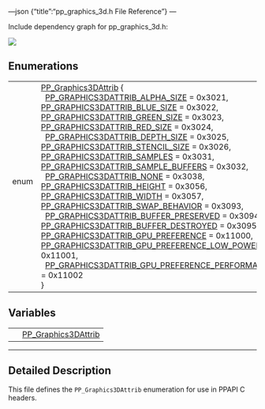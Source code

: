 —json {“title”:“pp\_graphics\_3d.h File Reference”} —

Include dependency graph for pp\_graphics\_3d.h:

![](/docs/native-client/pepper_beta/c/pp__graphics__3d_8h__incl.png)

Enumerations
------------

<table><tbody><tr class="odd"><td style="text-align: right;">enum  </td><td><a href="/docs/native-client/pepper_beta/c/group___enums#ga7df48e1c55f6401beea2a1b9c07967e8" class="el">PP_Graphics3DAttrib</a> {<br />
  <a href="/docs/native-client/pepper_beta/c/group___enums#gga7df48e1c55f6401beea2a1b9c07967e8aac0fc60be37c86f193fb535bedb09458" class="el">PP_GRAPHICS3DATTRIB_ALPHA_SIZE</a> = 0x3021, <a href="/docs/native-client/pepper_beta/c/group___enums#gga7df48e1c55f6401beea2a1b9c07967e8a519cd199423721033780ee13ecb0e60b" class="el">PP_GRAPHICS3DATTRIB_BLUE_SIZE</a> = 0x3022, <a href="/docs/native-client/pepper_beta/c/group___enums#gga7df48e1c55f6401beea2a1b9c07967e8ade95a6e685ca23522da80c1703d294a7" class="el">PP_GRAPHICS3DATTRIB_GREEN_SIZE</a> = 0x3023, <a href="/docs/native-client/pepper_beta/c/group___enums#gga7df48e1c55f6401beea2a1b9c07967e8a7caad99c8c857fdb804c6755551398f5" class="el">PP_GRAPHICS3DATTRIB_RED_SIZE</a> = 0x3024,<br />
  <a href="/docs/native-client/pepper_beta/c/group___enums#gga7df48e1c55f6401beea2a1b9c07967e8ab594f7ae52f23b7b0609797c06cf7cf8" class="el">PP_GRAPHICS3DATTRIB_DEPTH_SIZE</a> = 0x3025, <a href="/docs/native-client/pepper_beta/c/group___enums#gga7df48e1c55f6401beea2a1b9c07967e8acc0e34bee390933357c7386391faeac0" class="el">PP_GRAPHICS3DATTRIB_STENCIL_SIZE</a> = 0x3026, <a href="/docs/native-client/pepper_beta/c/group___enums#gga7df48e1c55f6401beea2a1b9c07967e8a98c1bf99b329be847d53f4eb651b4a63" class="el">PP_GRAPHICS3DATTRIB_SAMPLES</a> = 0x3031, <a href="/docs/native-client/pepper_beta/c/group___enums#gga7df48e1c55f6401beea2a1b9c07967e8a8bccea594213dbdd1750f97f3b187047" class="el">PP_GRAPHICS3DATTRIB_SAMPLE_BUFFERS</a> = 0x3032,<br />
  <a href="/docs/native-client/pepper_beta/c/group___enums#gga7df48e1c55f6401beea2a1b9c07967e8a66b15e43e8159f71751be033d44fda21" class="el">PP_GRAPHICS3DATTRIB_NONE</a> = 0x3038, <a href="/docs/native-client/pepper_beta/c/group___enums#gga7df48e1c55f6401beea2a1b9c07967e8ac37b92e8426753d7a24d0cf193a5923d" class="el">PP_GRAPHICS3DATTRIB_HEIGHT</a> = 0x3056, <a href="/docs/native-client/pepper_beta/c/group___enums#gga7df48e1c55f6401beea2a1b9c07967e8a378f15587369cdefbcf565bc8f15db2c" class="el">PP_GRAPHICS3DATTRIB_WIDTH</a> = 0x3057, <a href="/docs/native-client/pepper_beta/c/group___enums#gga7df48e1c55f6401beea2a1b9c07967e8a03d8a647ddb24105718bcb91b8f972fd" class="el">PP_GRAPHICS3DATTRIB_SWAP_BEHAVIOR</a> = 0x3093,<br />
  <a href="/docs/native-client/pepper_beta/c/group___enums#gga7df48e1c55f6401beea2a1b9c07967e8a46b174aaf7b91e26cc2a014268e65512" class="el">PP_GRAPHICS3DATTRIB_BUFFER_PRESERVED</a> = 0x3094, <a href="/docs/native-client/pepper_beta/c/group___enums#gga7df48e1c55f6401beea2a1b9c07967e8a8aa6eff69c6b613b0a65803fa75d48fb" class="el">PP_GRAPHICS3DATTRIB_BUFFER_DESTROYED</a> = 0x3095, <a href="/docs/native-client/pepper_beta/c/group___enums#gga7df48e1c55f6401beea2a1b9c07967e8a48ed49219981a01405e97eb414c89fec" class="el">PP_GRAPHICS3DATTRIB_GPU_PREFERENCE</a> = 0x11000, <a href="/docs/native-client/pepper_beta/c/group___enums#gga7df48e1c55f6401beea2a1b9c07967e8a4295d8750ae536c3aed03d794429e336" class="el">PP_GRAPHICS3DATTRIB_GPU_PREFERENCE_LOW_POWER</a> = 0x11001,<br />
  <a href="/docs/native-client/pepper_beta/c/group___enums#gga7df48e1c55f6401beea2a1b9c07967e8a1a7563ae755ca52d429302a35930201a" class="el">PP_GRAPHICS3DATTRIB_GPU_PREFERENCE_PERFORMANCE</a> = 0x11002<br />
}</td></tr></tbody></table>

Variables
---------

<table><tbody><tr class="odd"><td style="text-align: right;"> </td><td><a href="/docs/native-client/pepper_beta/c/group___enums#ga7df48e1c55f6401beea2a1b9c07967e8" class="el">PP_Graphics3DAttrib</a></td></tr></tbody></table>

------------------------------------------------------------------------

<span id="details" class="anchor" style="margin: 0;"></span>

Detailed Description
--------------------

This file defines the `PP_Graphics3DAttrib` enumeration for use in PPAPI C headers.
